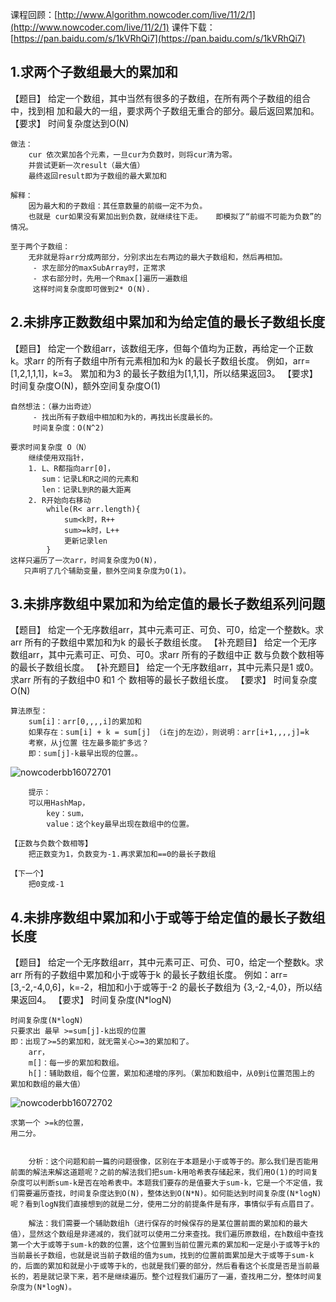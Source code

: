 课程回顾：[http://www.Algorithm.nowcoder.com/live/11/2/1](http://www.nowcoder.com/live/11/2/1)
课件下载：[https://pan.baidu.com/s/1kVRhQi7](https://pan.baidu.com/s/1kVRhQi7)

## 1.求两个子数组最大的累加和
【题目】
给定一个数组，其中当然有很多的子数组，在所有两个子数组的组合中，找到相
加和最大的一组，要求两个子数组无重合的部分。最后返回累加和。
【要求】
时间复杂度达到O(N)

    做法：
        cur 依次累加各个元素，一旦cur为负数时，则将cur清为零。
        并尝试更新一次result（最大值）
        最终返回result即为子数组的最大累加和

    解释：
        因为最大和的子数组：其任意数量的前缀一定不为负。
        也就是 cur如果没有累加出到负数，就继续往下走。   即模拟了“前缀不可能为负数”的情况。

    至于两个子数组：
        无非就是将arr分成两部分，分别求出左右两边的最大子数组和，然后再相加。
         - 求左部分的maxSubArray时，正常求
         - 求右部分时，先用一个Rmax[]遍历一遍数组
         这样时间复杂度即可做到2* O(N).



## 2.未排序正数数组中累加和为给定值的最长子数组长度
【题目】
给定一个数组arr，该数组无序，但每个值均为正数，再给定一个正数k。求arr
的所有子数组中所有元素相加和为k 的最长子数组长度。
例如，arr=[1,2,1,1,1]，k=3。
累加和为3 的最长子数组为[1,1,1]，所以结果返回3。
【要求】
时间复杂度O(N)，额外空间复杂度O(1)

    自然想法：（暴力出奇迹）
         - 找出所有子数组中相加和为k的，再找出长度最长的。
         时间复杂度：O(N^2)
         
    要求时间复杂度 O（N）
        继续使用双指针，
        1. L、R都指向arr[0]，
           sum：记录L和R之间的元素和
           len：记录L到R的最大距离
        2. R开始向右移动
            while(R< arr.length){
                sum<k时，R++
                sum>=k时，L++
                更新记录len
            }
    这样只遍历了一次arr，时间复杂度为O(N)，
       只声明了几个辅助变量，额外空间复杂度为O(1)。
            

## 3.未排序数组中累加和为给定值的最长子数组系列问题
【题目】
给定一个无序数组arr，其中元素可正、可负、可0，给定一个整数k。求arr
所有的子数组中累加和为k 的最长子数组长度。
【补充题目】
给定一个无序数组arr，其中元素可正、可负、可0。求arr 所有的子数组中正
数与负数个数相等的最长子数组长度。
【补充题目】
给定一个无序数组arr，其中元素只是1 或0。求arr 所有的子数组中0 和1 个
数相等的最长子数组长度。
【要求】
时间复杂度O(N)

    算法原型：
        sum[i]：arr[0,,,,i]的累加和
        如果存在：sum[i] + k = sum[j] （i在j的左边），则说明：arr[i+1,,,,j]=k
        考察，从j位置 往左最多能扩多远？
        即：sum[j]-k最早出现的位置。。
![nowcoderbb16072701](https://raw.githubusercontent.com/nibnait/algorithms/master/src/nowcoder/common/imgs/nowcoderbb16072701.png)
        
        提示：
        可以用HashMap， 
            key：sum，
            value：这个key最早出现在数组中的位置。
    
    【正数与负数个数相等】
        把正数变为1，负数变为-1.再求累加和==0的最长子数组
    
    【下一个】
        把0变成-1


## 4.未排序数组中累加和小于或等于给定值的最长子数组长度
【题目】
给定一个无序数组arr，其中元素可正、可负、可0，给定一个整数k。求arr
所有的子数组中累加和小于或等于k 的最长子数组长度。
例如：arr=[3,-2,-4,0,6]，k=-2，相加和小于或等于-2 的最长子数组为
{3,-2,-4,0}，所以结果返回4。
【要求】
时间复杂度(N*logN)

    时间复杂度(N*logN)
    只要求出 最早 >=sum[j]-k出现的位置
    即：出现了>=5的累加和，就无需关心>=3的累加和了。
        arr， 
        m[]：每一步的累加和数组。
        h[]：辅助数组，每个位置，累加和递增的序列。（累加和数组中，从0到i位置范围上的 累加和数组的最大值）
![nowcoderbb16072702](https://raw.githubusercontent.com/nibnait/algorithms/master/src/nowcoder/common/imgs/nowcoderbb16072702.png)
        
    求第一个 >=k的位置，
    用二分。
   
```

    分析：这个问题和前一篇的问题很像，区别在于本题是小于或等于的。那么我们是否能用前面的解法来解这道题呢？之前的解法我们把sum-k用哈希表存储起来，我们用O(1)的时间复杂度可以判断sum-k是否在哈希表中。本题我们要存的是值要大于sum-k，它是一个不定值，我们需要遍历查找，时间复杂度达到O(N)，整体达到O(N*N)。如何能达到时间复杂度(N*logN)呢？看到logN我们直接想到的就是二分，使用二分的前提条件是有序，事情似乎有点眉目了。
    
    解法：我们需要一个辅助数组h（进行保存的时候保存的是某位置前面的累加和的最大值），显然这个数组是非递减的，我们就可以使用二分来查找。我们遍历原数组，在h数组中查找第一个大于或等于sum-k的数的位置，这个位置到当前位置元素的累加和一定是小于或等于k的当前最长子数组，也就是说当前子数组的值为sum，找到的位置前面累加是大于或等于sum-k的，后面的累加和就是小于或等于k的，也就是我们要的部分，然后看看这个长度是否是当前最长的，若是就记录下来，若不是继续遍历。整个过程我们遍历了一遍，查找用二分，整体时间复杂度为(N*logN)。
    
```